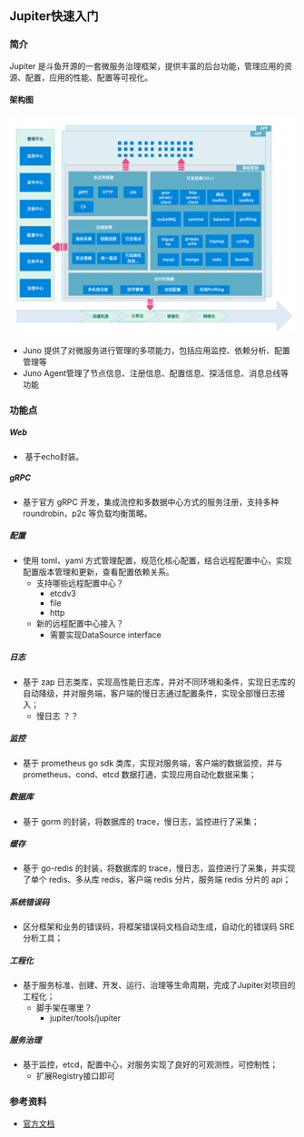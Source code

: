 ##  Jupiter快速入门
### 简介
Jupiter 是斗鱼开源的一套微服务治理框架，提供丰富的后台功能，管理应用的资源、配置，应用的性能、配置等可视化。
#### 架构图
![](./imgs/1.png)
+ Juno 提供了对微服务进行管理的多项能力，包括应用监控、依赖分析、配置管理等
+ Juno Agent管理了节点信息、注册信息、配置信息、探活信息、消息总线等功能

### 功能点

##### Web

+ ​	基于echo封装。

##### gRPC
+ 基于官方 gRPC 开发，集成流控和多数据中心方式的服务注册，支持多种 roundrobin，p2c 等负载均衡策略。

##### 配置
+ 使用 toml、yaml 方式管理配置，规范化核心配置，结合远程配置中心，实现配置版本管理和更新，查看配置依赖关系。
    + 支持哪些远程配置中心？	
      + etcdv3
      + file
      + http
    + 新的远程配置中心接入？
      + 需要实现DataSource interface
##### 日志
+ 基于 zap 日志类库，实现高性能日志库，并对不同环境和条件，实现日志库的自动降级，并对服务端，客户端的慢日志通过配置条件，实现全部慢日志接入；
    + 慢日志 ？？
##### 监控
+ 基于 prometheus go sdk 类库，实现对服务端，客户端的数据监控，并与 prometheus、cond、etcd 数据打通，实现应用自动化数据采集；

##### 数据库
+ 基于 gorm 的封装，将数据库的 trace，慢日志，监控进行了采集；

##### 缓存
+ 基于 go-redis 的封装，将数据库的 trace，慢日志，监控进行了采集，并实现了单个 redis、多从库 redis，客户端 redis 分片，服务端 redis 分片的 api；

##### 系统错误码
+ 区分框架和业务的错误码，将框架错误码文档自动生成，自动化的错误码 SRE 分析工具；

##### 工程化
+ 基于服务标准、创建、开发、运行、治理等生命周期，完成了Jupiter对项目的工程化；
    + 脚手架在哪里？
        + jupiter/tools/jupiter

##### 服务治理
+ 基于监控，etcd，配置中心，对服务实现了良好的可观测性，可控制性；
    + 扩展Registry接口即可

### 参考资料
+ [官方文档](http://jupiter.douyu.com/jupiter/)